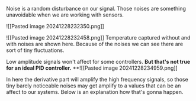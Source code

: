 Noise is a random disturbance on our signal. Those noises are something unavoidable when we are working with sensors.

![[Pasted image 20241228232350.png]]

![[Pasted image 20241228232458.png]]
Temperature captured without and with noises are shown here. Because of the noises we can see there are sort of tiny fluctuations.

Low amplitude signals won't affect for some controllers. **But that's not true for an ideal PID controller.**
**![[Pasted image 20241228234959.png]]

In here the derivative part will amplify the high frequency signals, so those tiny barely noticeable noises may get amplify to a values that can be an affect to our systems. Below is an explanation how that's gonna happen.

